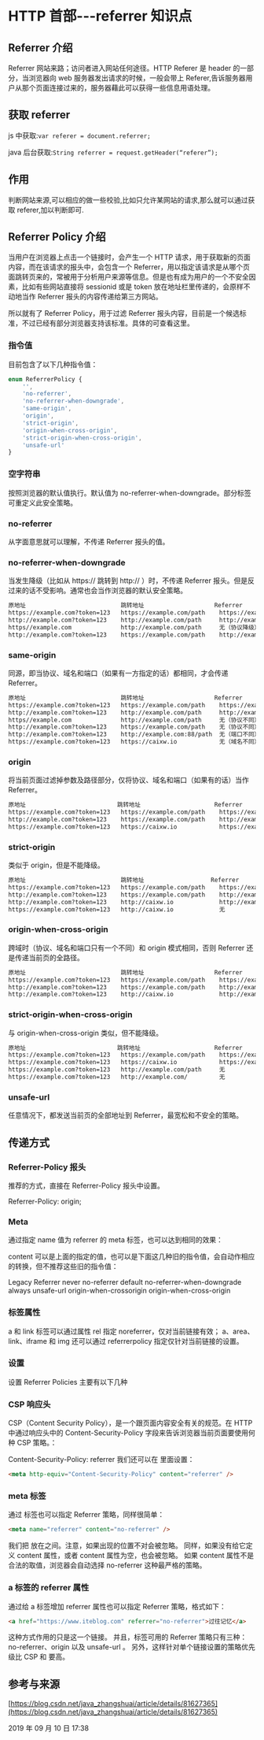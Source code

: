 # HTTP 首部---referrer 知识点

## Referrer 介绍

Referrer 网站来路；访问者进入网站任何途径。HTTP Referer 是 header 的一部分，当浏览器向 web 服务器发出请求的时候，一般会带上 Referer,告诉服务器用户从那个页面连接过来的，服务器藉此可以获得一些信息用语处理。

## 获取 referrer

js 中获取:`var referer = document.referrer;`

java 后台获取:`String referrer = request.getHeader(“referer”);`

## 作用

判断网站来源,可以相应的做一些校验,比如只允许某网站的请求,那么就可以通过获取 referer,加以判断即可.

## Referrer Policy 介绍

当用户在浏览器上点击一个链接时，会产生一个 HTTP 请求，用于获取新的页面内容，而在该请求的报头中，会包含一个 Referrer，用以指定该请求是从哪个页面跳转页来的，常被用于分析用户来源等信息。但是也有成为用户的一个不安全因素，比如有些网站直接将 sessionid 或是 token 放在地址栏里传递的，会原样不动地当作 Referrer 报头的内容传递给第三方网站。

所以就有了 Referrer Policy，用于过滤 Referrer 报头内容，目前是一个候选标准，不过已经有部分浏览器支持该标准。具体的可查看这里。

### 指令值

目前包含了以下几种指令值：

```ts
enum ReferrerPolicy {
	'',
	'no-referrer',
	'no-referrer-when-downgrade',
	'same-origin',
	'origin',
	'strict-origin',
	'origin-when-cross-origin',
	'strict-origin-when-cross-origin',
	'unsafe-url'
}
```

### 空字符串

按照浏览器的默认值执行。默认值为 no-referrer-when-downgrade。部分标签可重定义此安全策略。

### no-referrer

从字面意思就可以理解，不传递 Referrer 报头的值。

### no-referrer-when-downgrade

当发生降级（比如从 https:// 跳转到 http:// ）时，不传递 Referrer 报头。但是反过来的话不受影响。通常也会当作浏览器的默认安全策略。

```txt
原地址                           跳转地址                    Referrer
https://example.com?token=123   https://example.com/path    https://example.com?token=123
http://example.com?token=123    http://example.com/path     http://example.com?token=123
https//example.com              http://example.com/path     无（协议降级）
http://example.com?token=123    https://example.com/path    http://example.com?token=123
```

### same-origin

同源，即当协议、域名和端口（如果有一方指定的话）都相同，才会传递 Referrer。

```txt
原地址                           跳转地址                    Referrer
https://example.com?token=123   https://example.com/path    https://example.com?token=123
http://example.com?token=123    http://example.com/path     http://example.com?token=123
https//example.com              http://example.com/path     无（协议不同）
http://example.com?token=123    https://example.com/path    无（协议不同）
http://example.com?token=123    http://example.com:88/path  无（端口不同）
https://example.com?token=123   https://caixw.io            无（域名不同）
```

### origin

将当前页面过滤掉参数及路径部分，仅将协议、域名和端口（如果有的话）当作 Referrer。

```txt
原地址                          跳转地址                     Referrer
https://example.com?token=123   https://example.com/path    https://example.com
http://example.com?token=123    https://example.com/path    http://example.com
https://example.com?token=123   https://caixw.io            https://example.com
```

### strict-origin

类似于 origin，但是不能降级。

```txt
原地址                           跳转地址                   Referrer
https://example.com?token=123   https://example.com/path    https://example.com
http://example.com?token=123    https://example.com/path    http://example.com
http://example.com?token=123    http://caixw.io             http://example.com
https://example.com?token=123   http://caixw.io             无
```

### origin-when-cross-origin

跨域时（协议、域名和端口只有一个不同）和 origin 模式相同，否则 Referrer 还是传递当前页的全路径。

```txt
原地址                           跳转地址                    Referrer
https://example.com?token=123   https://example.com/path    https://example.com?token=123
http://example.com?token=123    https://example.com/path    http://example.com?token=123
http://example.com?token=123    http://caixw.io             http://example.com
```

### strict-origin-when-cross-origin

与 origin-when-cross-origin 类似，但不能降级。

```txt
原地址                          跳转地址                     Referrer
https://example.com?token=123   https://example.com/path    https://example.com?token=123
https://example.com?token=123   https://caixw.io            https://example.com
https://example.com?token=123   http://example.com/path     无
https://example.com?token=123   http://example.com/         无
```

### unsafe-url

任意情况下，都发送当前页的全部地址到 Referrer，最宽松和不安全的策略。

## 传递方式

### Referrer-Policy 报头

推荐的方式，直接在 Referrer-Policy 报头中设置。

Referrer-Policy: origin;

### Meta

通过指定 name 值为 referrer 的 meta 标签，也可以达到相同的效果：

content 可以是上面的指定的值，也可以是下面这几种旧的指令值，会自动作相应的转换，但不推荐这些旧的指令值：

Legacy Referrer
never no-referrer
default no-referrer-when-downgrade
always unsafe-url
origin-when-crossorigin origin-when-cross-origin

### 标签属性

a 和 link 标签可以通过属性 rel 指定 noreferrer，仅对当前链接有效；
a、area、link、iframe 和 img 还可以通过 referrerpolicy 指定仅针对当前链接的设置。

### 设置

设置 Referrer Policies 主要有以下几种

### CSP 响应头

CSP（Content Security Policy），是一个跟页面内容安全有关的规范。在 HTTP 中通过响应头中的 Content-Security-Policy 字段来告诉浏览器当前页面要使用何种 CSP 策略。：

Content-Security-Policy: referrer
我们还可以在 里面设置：

```html
<meta http-equiv="Content-Security-Policy" content="referrer" />
```

### meta 标签

通过 标签也可以指定 Referrer 策略，同样很简单：

```html
<meta name="referrer" content="no-referrer" />
```

我们把<meta /> 放在之间。注意，如果出现的位置不对会被忽略。 同样，如果没有给它定义 content
属性，或者 content 属性为空，也会被忽略。 如果 content
属性不是合法的取值，浏览器会自动选择 no-referrer 这种最严格的策略。

### a 标签的 referrer 属性

通过给 a 标签增加 referrer 属性也可以指定 Referrer 策略，格式如下：

```html
<a href="https://www.iteblog.com" referrer="no-referrer">过往记忆</a>
```

这种方式作用的只是这一个链接。 并且，标签可用的 Referrer 策略只有三种：no-referrer、origin 以及 unsafe-url 。
另外，这样针对单个链接设置的策略优先级比 CSP 和 要高。

## 参考与来源

[https://blog.csdn.net/java_zhangshuai/article/details/81627365](https://blog.csdn.net/java_zhangshuai/article/details/81627365)

<ClientOnly>
<article-info weather="qing" mood="fendou">2019 年 09 月 10 日 17:38</article-info>
</ClientOnly>
